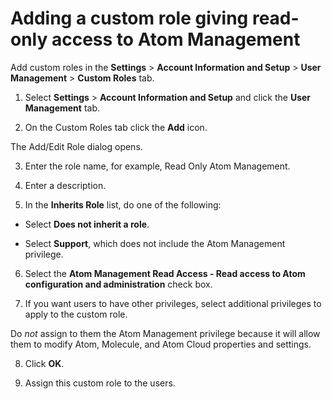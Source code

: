 # Adding a custom role giving read-only access to Atom Management

<head>
  <meta name="guidename" content="Integration"/>
  <meta name="context" content="GUID-0bb11485-1e0e-43f8-b5b3-58df8fd9da7e"/>
</head>


Add custom roles in the **Settings** \> **Account Information and Setup** \> **User Management** \> **Custom Roles** tab.

1.  Select **Settings** \> **Account Information and Setup** and click the **User Management** tab.

2.  On the Custom Roles tab click the **Add** icon.

The Add/Edit Role dialog opens.

3.  Enter the role name, for example, Read Only Atom Management.

4.  Enter a description.

5.  In the **Inherits Role** list, do one of the following:

-   Select **Does not inherit a role**.

-   Select **Support**, which does not include the Atom Management privilege.

6.  Select the **Atom Management Read Access - Read access to Atom configuration and administration** check box.

7.  If you want users to have other privileges, select additional privileges to apply to the custom role.

Do *not* assign to them the Atom Management privilege because it will allow them to modify Atom, Molecule, and Atom Cloud properties and settings.

8.  Click **OK**.

9.  Assign this custom role to the users.